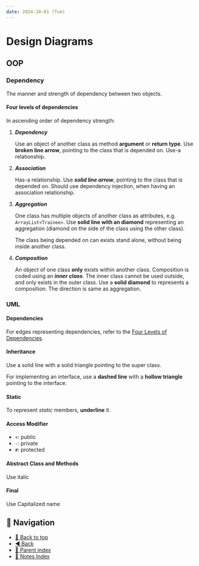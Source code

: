 ```yaml
---
date: 2024-10-01 (Tue)
---
```


# Design Diagrams

## OOP

### Dependency

The manner and strength of dependency between two objects.

#### Four levels of dependencies

In ascending order of dependency strength:

1. **_Dependency_**

   Use an object of another class as method **argument** or **return type**. Use
   **broken line arrow**, pointing to the class that is depended on. Use-a
   relationship.

2. **_Association_**

   Has-a relationship. Use **_solid line arrow_**, pointing to the class that is
   depended on. Should use dependency injection, when having an association
   relationship.

3. **_Aggregation_**

   One class has multiple objects of another class as attributes, e.g.
   `ArrayList<Trainee>`. Use **solid line with an diamond** representing an
   aggregation (diamond on the side of the class using the other class).

   The class being depended on can exists stand alone, without being inside
   another class.

4. **_Composition_**

   An object of one class **only** exists within another class. Composition is
   coded using an **_inner class_**. The inner class cannot be used outside, and
   only exists in the outer class. Use a **solid diamond** to represents a
   composition. The direction is same as aggregation.

### UML

#### Dependencies

For edges representing dependencies, refer to the
[Four Levels of Dependencies](#four-levels-of-dependencies).

#### Inheritance

Use a solid line with a solid triangle pointing to the super class.

For implementing an interface, use a **dashed line** with a **hollow triangle**
pointing to the interface.

#### Static

To represent _static_ members, **underline** it.

#### Access Modifier

- `+`: public
- `-`: private
- `#`: protected

#### Abstract Class and Methods

Use italic

#### Final

Use Capitalized name

## 🧭 Navigation

- [🔼 Back to top](#design-diagrams)
- [◀️ Back](../index.md)
- [🔖 Parent index](../index.md)
- [📑 Notes Index](../index.md)
